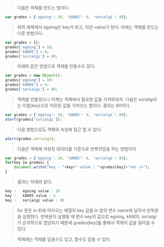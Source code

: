 > 다음은 객체를 만드는 법이다.
```javascript
var grades = {'egoing': 10, 'k8805': 6, 'sorialgi': 80};
```
> 위의 예제에서 egoing은 key가 되고, 10은 value가 된다. 아래는 객체를 만드는 다른 방법이다.
```javascript
var grades = {};
grades['egoing'] = 10;
grades['k8805'] = 6;
grades['sorialgi'] = 80;
```
> 아래와 같은 방법으로 객체를 만들수도 있다.
```javascript
var grades = new Object();
grades['egoing'] = 10;
grades['k8805'] = 6;
grades['sorialgi'] = 80;
```
> 객체를 만들었으니 이제는 객체에서 필요한 값을 가져와보자. 다음은 sorialgi라는 이름(key)으로 저장된 값을 가져오는 법이다. 결과는 80이다.
```javascript
var grades = {'egoing': 10, 'k8805': 6, 'sorialgi': 80};
alert(grades['sorialgi']);
```
> 다음 방법으로도 객체의 속성에 접근 할 수 있다.
```javascript
alert(grades.sorialgi);
```
> 다음은 객체에 저장된 데이터를 기준으로 반복작업을 하는 방법이다.
```javascript
var grades = {'egoing': 10, 'k8805': 6, 'sorialgi': 80};
for(key in grades) {
    document.write("key : "+key+" value : "+grades[key]+"<br />");
}
```
> 결과는 아래와 같다.
```javascript
key :   egoing value : 10
key :   k8805 value : 6
key :   sorialgi value : 80
```
> for 문은 in 뒤에 따라오는 배열의 key 값을 in 앞의 변수 name에 담아서 반복문을 실행한다. 반복문이 실행될 때 변수 key의 값으로 egoing, k8805, sorialgi가 순차적으로 할당되기 때문에 grades[key]를 통해서 객체의 값을 알아낼 수 있다.

> 객체에는 객체를 담을수도 있고, 함수도 담을 수 있다. 
